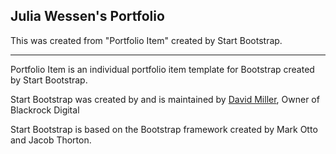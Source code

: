 <html>
    <head>
        <h2>Julia Wessen's Portfolio</h2>
    </head>

<body>
This was created from "Portfolio Item" created by Start Bootstrap. 
<hr>
<p>Portfolio Item is an individual portfolio item template for Bootstrap created by Start Bootstrap.</p>
<p>Start Bootstrap was created by and is maintained by <a href="https://github.com/davidtmiller">David Miller</a>, Owner of Blackrock Digital </p>
<p>Start Bootstrap is based on the Bootstrap framework created by Mark Otto and Jacob Thorton.</p>
</body>
</html>
